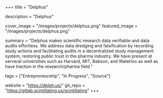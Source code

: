 +++
title = "Delphus"

description = "Delphus"

cover_image = "/images/projects/delphus.png"
featured_image = "/images/projects/delphus.png"

summary = "Delphus makes scientific research data verifiable and data audits effortless. We address data dredging and falsification by recording study actions and facilitating audits in a decentralized study management system, restoring public trust in the pharma industry. We have present at serveral universities such as Harvard, MIT, Babson, and Waterloo as well as have traction in the research/pharma field."

tags = ["Entrepreneurship", "In Progress", "Source"]

website = "https://delph.us/"
git_repo = "https://gitlab.scintillating.us/scintillating"
+++


